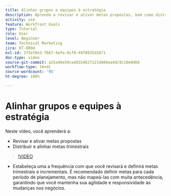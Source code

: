 ```yaml
---
title: Alinhar grupos e equipes à estratégia
description: Aprenda a revisar e ativar metas propostas, bem como distribuir e alinhar metas trimestrais usando o [!DNL   Goals].
activity: use
feature: Workfront Goals
type: Tutorial
role: User
level: Beginner
team: Technical Marketing
jira: KT-8894
exl-id: 2f3ef8e3-f667-4efa-9cf0-44f8835d1671
doc-type: video
source-git-commit: a25a49e59ca483246271214886ea4dc9c10e8d66
workflow-type: tm+mt
source-wordcount: '95'
ht-degree: 100%

---
```


# Alinhar grupos e equipes à estratégia

Neste vídeo, você aprenderá a:

* Revisar e ativar metas propostas
* Distribuir e alinhar metas trimestrais

>[!VIDEO](https://video.tv.adobe.com/v/335188/?quality=12&learn=on)

<!--
Pro-tips graphic
-->

* Estabeleça uma a frequência com que você revisará e definirá metas trimestrais e incrementais. É recomendado definir metas para cada período de planejamento, mas não mapeá-las com muita antecedência, garantindo que você mantenha sua agilidade e responsividade às mudanças nos negócios.
